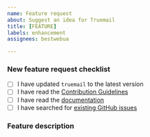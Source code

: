 ```yaml
---
name: Feature request
about: Suggest an idea for Truemail
title: [FEATURE]
labels: enhancement
assignees: bestwebua

---
```


<!-- Thanks for helping to make Truemail better! Before submit your new feature request, please make sure to check the following boxes by putting an x in the [ ] (don't: [x ], [ x], do: [x]) -->

### New feature request checklist

- [ ] I have updated `truemail` to the latest version
- [ ] I have read the [Contribution Guidelines](https://github.com/truemail-rb/truemail/blob/master/CONTRIBUTING.md)
- [ ] I have read the [documentation](https://truemail-rb.org/truemail-gem)
- [ ] I have searched for [existing GitHub issues](https://github.com/truemail-rb/truemail/issues)

### Feature description

<!-- Is your feature request related to a problem? Please describe. A clear and concise description of what the problem is. Ex. I'm always frustrated when [...]

Describe the solution you'd like. A clear and concise description of what you want to happen.

Describe alternatives you've considered. A clear and concise description of any alternative solutions or features you've considered. -->
